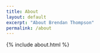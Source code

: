 ```yaml
---
title: About
layout: default
excerpt: "About Brendan Thompson"
permalink: /about
---
```


<div class="container">
	{% include about.html %}
</div>